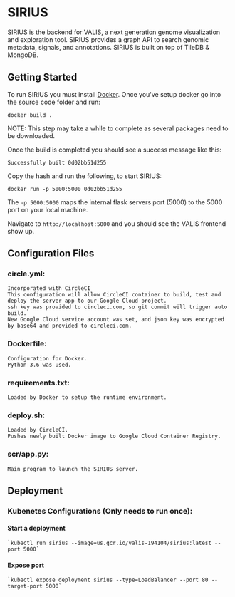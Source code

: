 # SIRIUS

SIRIUS is the backend for VALIS, a next generation genome visualization and exploration tool. SIRIUS provides a graph API to search genomic metadata, signals, and annotations. SIRIUS is built on top of TileDB & MongoDB.

## Getting Started

To run SIRIUS you must install [Docker](https://www.docker.com/get-docker). Once you've setup docker go into the source code folder and run:
```
docker build .
```
NOTE: This step may take a while to complete as several packages need to be downloaded.

Once the build is completed you should see a success message like this:
```
Successfully built 0d02bb51d255
```
Copy the hash and run the following, to start SIRIUS:
```
docker run -p 5000:5000 0d02bb51d255
```
The `-p 5000:5000` maps the internal flask servers port (5000) to the 5000 port on your local machine.

Navigate to `http://localhost:5000` and you should see the VALIS frontend show up.

## Configuration Files

### circle.yml:
    Incorporated with CircleCI
    This configuration will allow CircleCI container to build, test and deploy the server app to our Google Cloud project.
    ssh key was provided to circleci.com, so git commit will trigger auto build.
    New Google Cloud service account was set, and json key was encrypted by base64 and provided to circleci.com.

### Dockerfile:
    Configuration for Docker.
    Python 3.6 was used.

### requirements.txt:
    Loaded by Docker to setup the runtime environment.

### deploy.sh:
    Loaded by CircleCI.
    Pushes newly built Docker image to Google Cloud Container Registry.

### scr/app.py:
    Main program to launch the SIRIUS server.

## Deployment
### Kubenetes Configurations (Only needs to run once):
#### Start a deployment
    `kubectl run sirius --image=us.gcr.io/valis-194104/sirius:latest --port 5000` 
#### Expose port
    `kubectl expose deployment sirius --type=LoadBalancer --port 80 --target-port 5000` 
